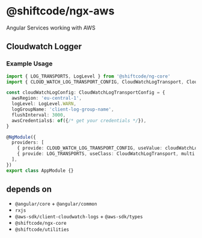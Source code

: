 # @shiftcode/ngx-aws
Angular Services working with AWS

## Cloudwatch Logger

### Example Usage
```typescript
import { LOG_TRANSPORTS, LogLevel } from '@shiftcode/ng-core'
import { CLOUD_WATCH_LOG_TRANSPORT_CONFIG, CloudWatchLogTransport, CloudWatchLogTransportConfig } from '@shiftcode/ng-aws'

const cloudWatchLogConfig: CloudWatchLogTransportConfig = {
  awsRegion: 'eu-central-1',
  logLevel: LogLevel.WARN,
  logGroupName: 'client-log-group-name',
  flushInterval: 3000,
  awsCredentials$: of({/* get your credentials */}),
}

@NgModule({
  providers: [
    { provide: CLOUD_WATCH_LOG_TRANSPORT_CONFIG, useValue: cloudWatchLogConfig },
    { provide: LOG_TRANSPORTS, useClass: CloudWatchLogTransport, multi: true },
  ],
})
export class AppModule {}

```


## depends on
- `@angular/core` + `@angular/common`
- `rxjs`
- `@aws-sdk/client-cloudwatch-logs` + `@aws-sdk/types`
- `@shiftcode/ngx-core`
- `@shiftcode/utilities`
